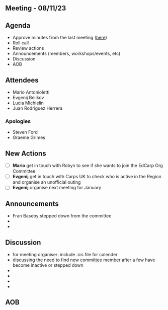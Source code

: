 ## Meeting - 08/11/23

## Agenda
* Approve minutes from the last meeting ([here](https://github.com/edcarp/organising-committee/blob/main/minutes/2023/2023_09_01_EdCarp_Organising_Committee.md))
* Roll call
* Review actions
* Announcements (members, workshops/events, etc)
* Discussion
* AOB

## Attendees
* Mario Antonioletti
* Evgenij Belikov
* Lucia Michielin
* Juan Rodriguez Herrera
  
### Apologies
* Steven Ford
* Graeme Grimes

## New Actions
- [ ] **Mario** get in touch with Robyn to see if she wants to join the EdCarp Org Committee
- [ ] **Evgenij** get in touch with Carps UK to check who is active in the Region and organise an unofficial outing
- [ ] **Evgenij** organise next meeting for January

## Announcements
* Fran Baseby stepped down from the committee
* 
* 

## Discussion
* for meeting organiser: include .ics file for calender
* discussing the need to find new committee member after a few have become inactive or stepped down
* 
* 
* 
* 
  
## AOB
